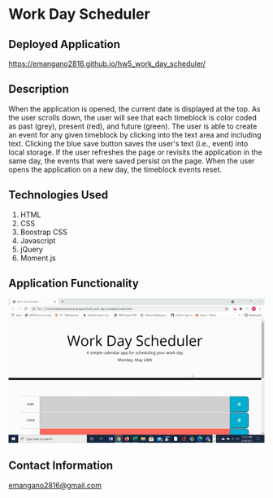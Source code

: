 # Work Day Scheduler

## Deployed Application
https://emangano2816.github.io/hw5_work_day_scheduler/

## Description
When the application is opened, the current date is displayed at the top.  As the user scrolls down, the user will see that each timeblock is color coded as past (grey), present (red), and future (green).  The user is able to create an event for any given timeblock by clicking into the text area and including text.  Clicking the blue save button saves the user's text (i.e., event) into local storage. If the user refreshes the page or revisits the application in the same day, the events that were saved persist on the page.  When the user opens the application on a new day, the timeblock events reset.

## Technologies Used
1. HTML
2. CSS
3. Boostrap CSS
4. Javascript
5. jQuery
6. Moment.js

## Application Functionality
![work_day_scheduler.](./assets/images/hw5_work_day_scheduler_demo.gif)

## Contact Information
emangano2816@gmail.com
